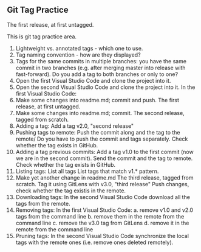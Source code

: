 Git Tag Practice
---

The first release, at first untagged.


This is git tag practice area.

1. Lightweight vs. annotated tags - which one to use.
2. Tag naming convention - how are they displayed?
3. Tags for the same commits in multiple branches: you have the same commit in two branches (e.g. after merging master into release with fast-forward). Do you add a tag to both branches or only to one?
4. Open the first Visual Studio Code and clone the project into it.
5. Open the second Visual Studio Code and clone the project into it.
In the first Visual Studio Code:
6. Make some changes into readme.md; commit and push.
The first release, at first untagged.
7. Make some changes into readme.md; commit.
The second release, tagged from scratch.
8. Adding a tag: Add a tag v2.0, "second release"
9. Pushing tags to remote: Push the commit along and the tag to the remote/
Do you have to push the commit and tags separately.
Check whether the tag exists in GitHub.
10. Adding a tag previous commits: Add a tag v1.0 to the first commit (now we are in the second commit).
Send the commit and the tag to remote.
Check whether the tag exists in GitHub.
11. Listing tags: List all tags
List tags that match v1.* pattern.
12. Make yet another change in readme.md
The third release, tagged from scratch.
Tag it using GitLens with v3.0, "third release"
Push changes, check whether the tag existis in the remote.
13. Downloading tags: In the second Visual Studio Code download all the tags from the remote.
14. Removing tags: In the first Visual Studio Code:
	a. remove v1.0 and v2.0 tags from the command line
	b. remove them in the remote from the command line
	c. remove the v3.0 tag from GitLens
	d. remove it in the remote from the command line
15. Pruning tags: In the second Visual Studio Code synchronize the local tags with the remote ones (i.e. remove ones deleted remotely).

